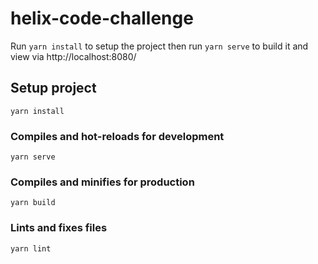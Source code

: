 # helix-code-challenge

Run `yarn install` to setup the project then run `yarn serve` to build it and view via http://localhost:8080/ 

## Setup project
```
yarn install
```

### Compiles and hot-reloads for development
```
yarn serve
```

### Compiles and minifies for production
```
yarn build
```

### Lints and fixes files
```
yarn lint
```